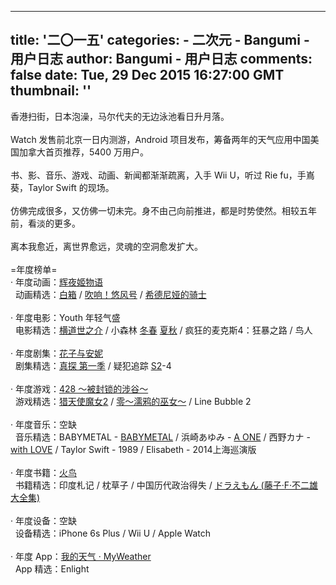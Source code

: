 
---
title: '二〇一五'
categories: 
    - 二次元
    - Bangumi - 用户日志
author: Bangumi - 用户日志
comments: false
date: Tue, 29 Dec 2015 16:27:00 GMT
thumbnail: ''
---

<div>   
香港扫街，日本泡澡，马尔代夫的无边泳池看日升月落。<br>
<br>
Watch 发售前北京一日内测游，Android 项目发布，筹备两年的天气应用中国美国加拿大首页推荐，5400 万用户。<br>
<br>
书、影、音乐、游戏、动画、新闻都渐渐疏离，入手 Wii U，听过 Rie fu，手嶌葵，Taylor Swift 的现场。<br>
<br>
仿佛完成很多，又仿佛一切未完。身不由己向前推进，都是时势使然。相较五年前，看淡的更多。<br>
<br>
离本我愈近，离世界愈远，灵魂的空洞愈发扩大。<br>
<br>
=年度榜单=<br>
· 年度动画：<a href="https://bgm.tv/subject/56847" target="_blank" rel="nofollow external noopener" class="l">辉夜姬物语</a><br>
  动画精选：<a href="https://bgm.tv/subject/110467" target="_blank" rel="nofollow external noopener" class="l">白箱</a> / <a href="https://bgm.tv/subject/115908" target="_blank" rel="nofollow external noopener" class="l">吹响！悠风号</a> / <a href="https://bgm.tv/subject/77476" target="_blank" rel="nofollow external noopener" class="l">希德尼娅的骑士</a><br>
<br>
· 年度电影：Youth 年轻气盛<br>
  电影精选：<a href="https://bgm.tv/subject/132760" target="_blank" rel="nofollow external noopener" class="l">横道世之介</a> / 小森林 <a href="https://bgm.tv/subject/106038" target="_blank" rel="nofollow external noopener" class="l">冬春</a> <a href="https://bgm.tv/subject/106037" target="_blank" rel="nofollow external noopener" class="l">夏秋</a> / 疯狂的麦克斯4：狂暴之路 / 鸟人<br>
<br>
· 年度剧集：<a href="https://bgm.tv/subject/101226" target="_blank" rel="nofollow external noopener" class="l">花子与安妮</a><br>
  剧集精选：<a href="https://bgm.tv/subject/93734" target="_blank" rel="nofollow external noopener" class="l">真探 第一季</a> / 疑犯追踪 <a href="https://bgm.tv/subject/52779" target="_blank" rel="nofollow external noopener" class="l">S2</a>-4<br>
  <br>
· 年度游戏：<a href="https://bgm.tv/subject/955" target="_blank" rel="nofollow external noopener" class="l">428 ～被封锁的涉谷～</a><br>
  游戏精选：<a href="https://bgm.tv/subject/56685" target="_blank" rel="nofollow external noopener" class="l">猎天使魔女2</a> / <a href="https://bgm.tv/subject/108558" target="_blank" rel="nofollow external noopener" class="l">零～濡鸦的巫女～</a> / Line Bubble 2<br>
<br>
· 年度音乐：空缺<br>
  音乐精选：BABYMETAL - <a href="https://bgm.tv/subject/163008" target="_blank" rel="nofollow external noopener" class="l"> BABYMETAL</a> / 浜崎あゆみ - <a href="https://bgm.tv/subject/130490" target="_blank" rel="nofollow external noopener" class="l">A ONE</a> / 西野カナ - <a href="https://bgm.tv/subject/117436" target="_blank" rel="nofollow external noopener" class="l">with LOVE</a> / Taylor Swift - 1989 / Elisabeth - 2014上海巡演版<br>
<br>
· 年度书籍：<a href="https://bgm.tv/subject/25896" target="_blank" rel="nofollow external noopener" class="l">火鸟</a><br>
  书籍精选：印度札记 / 枕草子 / 中国历代政治得失 / <a href="https://bgm.tv/subject/123469" target="_blank" rel="nofollow external noopener" class="l">ドラえもん (藤子·F·不二雄大全集)</a><br>
<br>
· 年度设备：空缺<br>
  设备精选：iPhone 6s Plus / Wii U / Apple Watch<br>
<br>
· 年度 App：<a href="https://itunes.apple.com/cn/app/myweather-10-day-weather-forecast/id1003715695" target="_blank" rel="nofollow external noopener" class="l">我的天气 · MyWeather</a><br>
  App 精选：Enlight   
</div>
            